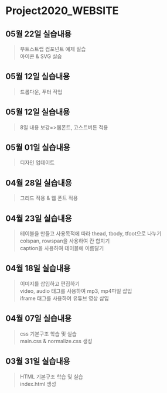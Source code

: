 # Project2020_WEBSITE
## 05월 22일 실습내용
>부트스트랩 컴포넌트 예제 실습 <br>
아이콘 & SVG 실습
## 05월 12일 실습내용
>드롭다운, 푸터 작업
## 05월 12일 실습내용
>8일 내용 보강=>웹폰트, 고스트버튼 적용
## 05월 01일 실습내용
>디자인 업데이트
## 04월 28일 실습내용
>그리드 적용 & 웹 폰트 적용
## 04월 23일 실습내용
>테이블을 만들고 사용목적에 따라 thead, tbody, tfoot으로 나누기<br>
>colspan, rowspan을 사용하여 칸 합치기<br>
>caption을 사용하여 테이블에 이름달기
## 04월 18일 실습내용
>이미지를 삽입하고 편집하기<br>
>video, audio 태그를 사용하여 mp3, mp4파일 삽입<br>
>iframe 태그를 사용하여 유튜브 영상 삽입
## 04월 07일 실습내용
>css 기본구조 학습 및 실습 <br>
main.css & normalize.css 생성
## 03월 31일 실습내용
>HTML 기본구조 학습 및 실습 <br>
index.html 생성
